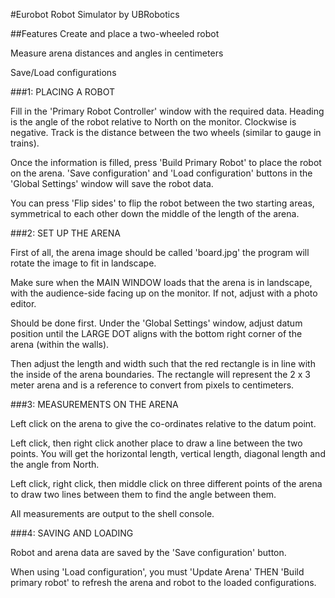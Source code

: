 #Eurobot Robot Simulator by UBRobotics

##Features
Create and place a two-wheeled robot 

Measure arena distances and angles in centimeters

Save/Load configurations

###1: PLACING A ROBOT

Fill in the 'Primary Robot Controller' window with the required data. Heading is the angle of the robot relative to North on the monitor. Clockwise is negative.
Track is the distance between the two wheels (similar to gauge in trains).

Once the information is filled, press 'Build Primary Robot' to place the robot on the arena. 'Save configuration' and 'Load configuration' buttons in the 'Global Settings' window will save the robot data.

You can press 'Flip sides' to flip the robot between the two starting areas, symmetrical to each other down the middle of the length of the arena.

###2: SET UP THE ARENA

First of all, the arena image should be called 'board.jpg' the program will rotate the image to fit in landscape.

Make sure when the MAIN WINDOW loads that the arena is in landscape, with the audience-side facing up on the monitor. If not, adjust with a photo editor.

Should be done first. Under the 'Global Settings' window, adjust datum position until the LARGE DOT aligns with the bottom right corner of the arena (within the walls).

Then adjust the length and width such that the red rectangle is in line with the inside of the arena boundaries. The rectangle will represent the 2 x 3 meter arena and is a reference to convert from pixels to centimeters.

###3: MEASUREMENTS ON THE ARENA

Left click on the arena to give the co-ordinates relative to the datum point.

Left click, then right click another place to draw a line between the two points. You will get the horizontal length, vertical length, diagonal length and the angle from North.

Left click, right click, then middle click on three different points of the arena to draw two lines between them to find the angle between them.

All measurements are output to the shell console.

###4: SAVING AND LOADING

Robot and arena data are saved by the 'Save configuration' button.

When using 'Load configuration', you must 'Update Arena' THEN 'Build primary robot' to refresh the arena and robot to the loaded configurations.
